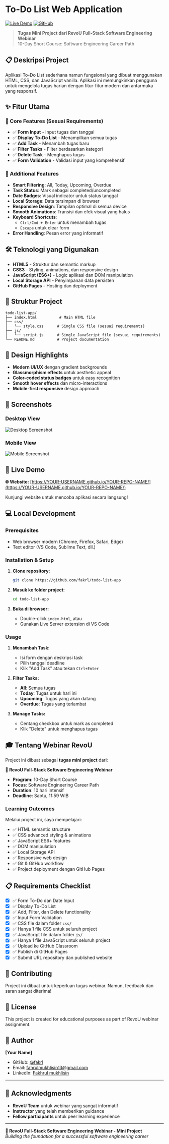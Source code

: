 # To-Do List Web Application

[![Live Demo](https://img.shields.io/badge/Live%20Demo-Visit%20Website-blue?style=for-the-badge)](https://fakrl.github.io/todo-list-app/)
[![GitHub](https://img.shields.io/badge/GitHub-Repository-black?style=for-the-badge&logo=github)](https://github.com/fakrl/todo-list-app)

> **Tugas Mini Project dari RevoU Full-Stack Software Engineering Webinar**  
> 10-Day Short Course: Software Engineering Career Path

## 📋 Deskripsi Project

Aplikasi To-Do List sederhana namun fungsional yang dibuat menggunakan HTML, CSS, dan JavaScript vanilla. Aplikasi ini memungkinkan pengguna untuk mengelola tugas harian dengan fitur-fitur modern dan antarmuka yang responsif.

## ✨ Fitur Utama

### 🎯 Core Features (Sesuai Requirements)
- ✅ **Form Input** - Input tugas dan tanggal
- ✅ **Display To-Do List** - Menampilkan semua tugas
- ✅ **Add Task** - Menambah tugas baru
- ✅ **Filter Tasks** - Filter berdasarkan kategori
- ✅ **Delete Task** - Menghapus tugas
- ✅ **Form Validation** - Validasi input yang komprehensif

### 🚀 Additional Features
- **Smart Filtering**: All, Today, Upcoming, Overdue
- **Task Status**: Mark sebagai completed/uncompleted
- **Date Badges**: Visual indicator untuk status tanggal
- **Local Storage**: Data tersimpan di browser
- **Responsive Design**: Tampilan optimal di semua device
- **Smooth Animations**: Transisi dan efek visual yang halus
- **Keyboard Shortcuts**: 
  - `Ctrl/Cmd + Enter` untuk menambah tugas
  - `Escape` untuk clear form
- **Error Handling**: Pesan error yang informatif

## 🛠️ Teknologi yang Digunakan

- **HTML5** - Struktur dan semantic markup
- **CSS3** - Styling, animations, dan responsive design
- **JavaScript (ES6+)** - Logic aplikasi dan DOM manipulation
- **Local Storage API** - Penyimpanan data persisten
- **GitHub Pages** - Hosting dan deployment

## 📁 Struktur Project

```
todo-list-app/
├── index.html          # Main HTML file
├── css/
│   └── style.css      # Single CSS file (sesuai requirements)
├── js/
│   └── script.js      # Single JavaScript file (sesuai requirements)
└── README.md          # Project documentation
```

## 🎨 Design Highlights

- **Modern UI/UX** dengan gradient backgrounds
- **Glassmorphism effects** untuk aesthetic appeal  
- **Color-coded status badges** untuk easy recognition
- **Smooth hover effects** dan micro-interactions
- **Mobile-first responsive** design approach

## 📱 Screenshots

### Desktop View
![Desktop Screenshot](https://via.placeholder.com/800x400/667eea/ffffff?text=Desktop+View)

### Mobile View
![Mobile Screenshot](https://via.placeholder.com/400x600/764ba2/ffffff?text=Mobile+View)

## 🚀 Live Demo

**🌐 Website:** [https://YOUR-USERNAME.github.io/YOUR-REPO-NAME/](https://YOUR-USERNAME.github.io/YOUR-REPO-NAME/)

Kunjungi website untuk mencoba aplikasi secara langsung!

## 💻 Local Development

### Prerequisites
- Web browser modern (Chrome, Firefox, Safari, Edge)
- Text editor (VS Code, Sublime Text, dll.)

### Installation & Setup

1. **Clone repository:**
   ```bash
   git clone https://github.com/fakrl/todo-list-app
   ```

2. **Masuk ke folder project:**
   ```bash
   cd todo-list-app
   ```

3. **Buka di browser:**
   - Double-click `index.html`, atau
   - Gunakan Live Server extension di VS Code

### Usage

1. **Menambah Task:**
   - Isi form dengan deskripsi task
   - Pilih tanggal deadline
   - Klik "Add Task" atau tekan `Ctrl+Enter`

2. **Filter Tasks:**
   - **All**: Semua tugas
   - **Today**: Tugas untuk hari ini
   - **Upcoming**: Tugas yang akan datang
   - **Overdue**: Tugas yang terlambat

3. **Manage Tasks:**
   - Centang checkbox untuk mark as completed
   - Klik "Delete" untuk menghapus tugas

## 🎓 Tentang Webinar RevoU

Project ini dibuat sebagai **tugas mini project** dari:

**🎯 RevoU Full-Stack Software Engineering Webinar**
- **Program**: 10-Day Short Course
- **Focus**: Software Engineering Career Path
- **Duration**: 10 hari intensif
- **Deadline**: Sabtu, 11:59 WIB

### Learning Outcomes
Melalui project ini, saya mempelajari:
- ✅ HTML semantic structure
- ✅ CSS advanced styling & animations
- ✅ JavaScript ES6+ features
- ✅ DOM manipulation
- ✅ Local Storage API
- ✅ Responsive web design
- ✅ Git & GitHub workflow
- ✅ Project deployment dengan GitHub Pages

## 📋 Requirements Checklist

- [x] ✅ Form To-Do dan Date Input
- [x] ✅ Display To-Do List  
- [x] ✅ Add, Filter, dan Delete functionality
- [x] ✅ Input Form Validation
- [x] ✅ CSS file dalam folder `css/`
- [x] ✅ Hanya 1 file CSS untuk seluruh project
- [x] ✅ JavaScript file dalam folder `js/`
- [x] ✅ Hanya 1 file JavaScript untuk seluruh project
- [x] ✅ Upload ke GitHub Classroom
- [x] ✅ Publish di GitHub Pages
- [x] ✅ Submit URL repository dan published website

## 🤝 Contributing

Project ini dibuat untuk keperluan tugas webinar. Namun, feedback dan saran sangat diterima!

## 📄 License

This project is created for educational purposes as part of RevoU webinar assignment.

## 👤 Author

**[Your Name]**
- GitHub: [@fakrl](https://github.com/fakrl)
- Email: fahrulmukhlisin13@gmail.com
- LinkedIn: [Fakhrul mukhlisin](https://www.linkedin.com/in/fakrl)

---

## 🙏 Acknowledgments

- **RevoU Team** untuk webinar yang sangat informatif
- **Instructor** yang telah memberikan guidance
- **Fellow participants** untuk peer learning experience

---

**🎯 RevoU Full-Stack Software Engineering Webinar - Mini Project**  
*Building the foundation for a successful software engineering career*